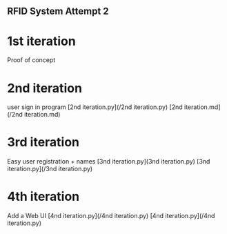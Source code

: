 ## RFID System Attempt 2

# 1st iteration

Proof of concept

# 2nd iteration
user sign in program
[2nd iteration.py](/2nd iteration.py)
[2nd iteration.md](/2nd iteration.md)

# 3rd iteration 
Easy user registration + names
[3nd iteration.py](3nd iteration.py)
[3nd iteration.py](/3nd iteration.py)

# 4th iteration
Add a Web UI
[4nd iteration.py](/4nd iteration.py)
[4nd iteration.py](/4nd iteration.py)